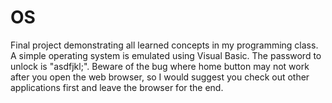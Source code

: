 # OS
Final project demonstrating all learned concepts in my programming class. A simple operating system is emulated using Visual Basic. The password to unlock is "asdfjkl;". Beware of the bug where home button may not work after you open the web browser, so I would suggest you check out other applications first and leave the browser for the end. 
